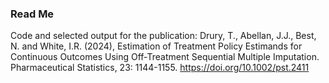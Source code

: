### Read Me

Code and selected output for the publication: Drury, T., Abellan, J.J., Best, N. and White, I.R. (2024), Estimation of Treatment Policy Estimands for Continuous Outcomes Using Off-Treatment Sequential Multiple Imputation. Pharmaceutical Statistics, 23: 1144-1155. https://doi.org/10.1002/pst.2411

